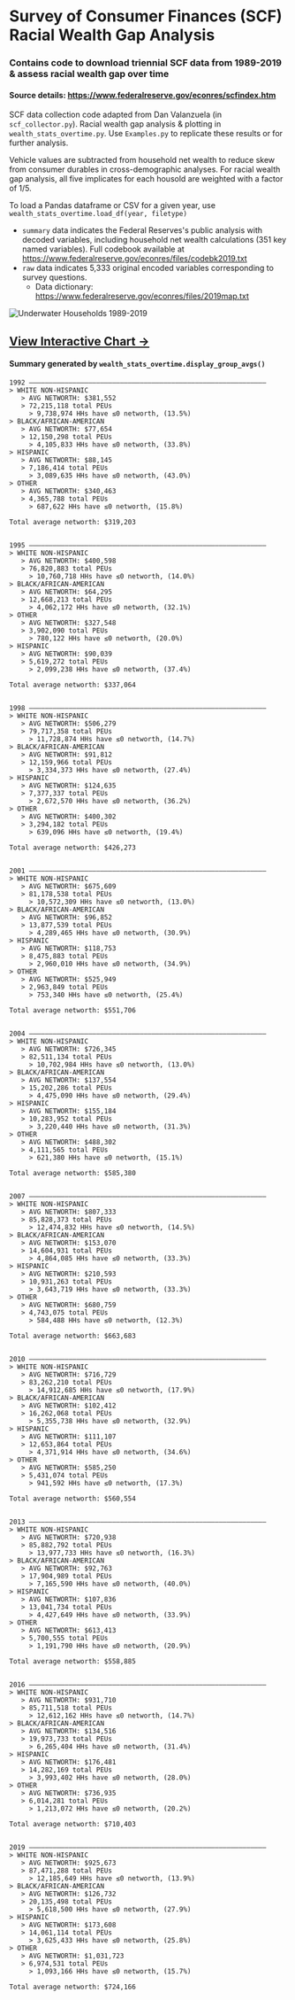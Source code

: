 
# Survey of Consumer Finances (SCF) Racial Wealth Gap Analysis

### Contains code to download triennial SCF data from 1989-2019 & assess racial wealth gap over time

#### Source details: https://www.federalreserve.gov/econres/scfindex.htm

SCF data collection code adapted from Dan Valanzuela (in `scf_collector.py`). Racial wealth gap analysis & plotting in `wealth_stats_overtime.py`. Use `Examples.py` to replicate these results or for further analysis.

Vehicle values are subtracted from household net wealth to reduce skew from consumer durables in cross-demographic analyses. For racial wealth gap analysis, all five implicates for each housold are weighted with a factor of 1/5.

To load a Pandas dataframe or CSV for a given year, use `wealth_stats_overtime.load_df(year, filetype)`
- `summary` data indicates the Federal Reserves's public analysis with decoded variables, including household net wealth calculations (351 key named variables). Full codebook available at https://www.federalreserve.gov/econres/files/codebk2019.txt
- `raw` data indicates 5,333 original encoded variables corresponding to survey questions.
  - Data dictionary: https://www.federalreserve.gov/econres/files/2019map.txt


![Underwater Households 1989-2019](https://raw.githubusercontent.com/js-fitz/SCF-analysis/main/SCF-racial-wealth-gap/underwater_households_1992_2019.png)


## [View Interactive Chart →](https://chart-studio.plotly.com/~3joemail/32/#/)

#### Summary generated by `wealth_stats_overtime.display_group_avgs()` 

```
1992 ————————————————————————————————————————————————————————————
> WHITE NON-HISPANIC
   > AVG NETWORTH: $381,552
   > 72,215,118 total PEUs
     > 9,738,974 HHs have ≤0 networth, (13.5%)
> BLACK/AFRICAN-AMERICAN
   > AVG NETWORTH: $77,654
   > 12,150,298 total PEUs
     > 4,105,833 HHs have ≤0 networth, (33.8%)
> HISPANIC
   > AVG NETWORTH: $88,145
   > 7,186,414 total PEUs
     > 3,089,635 HHs have ≤0 networth, (43.0%)
> OTHER
   > AVG NETWORTH: $340,463
   > 4,365,788 total PEUs
     > 687,622 HHs have ≤0 networth, (15.8%)

Total average networth: $319,203


1995 ————————————————————————————————————————————————————————————
> WHITE NON-HISPANIC
   > AVG NETWORTH: $400,598
   > 76,820,883 total PEUs
     > 10,760,718 HHs have ≤0 networth, (14.0%)
> BLACK/AFRICAN-AMERICAN
   > AVG NETWORTH: $64,295
   > 12,668,213 total PEUs
     > 4,062,172 HHs have ≤0 networth, (32.1%)
> OTHER
   > AVG NETWORTH: $327,548
   > 3,902,090 total PEUs
     > 780,122 HHs have ≤0 networth, (20.0%)
> HISPANIC
   > AVG NETWORTH: $90,039
   > 5,619,272 total PEUs
     > 2,099,238 HHs have ≤0 networth, (37.4%)

Total average networth: $337,064


1998 ————————————————————————————————————————————————————————————
> WHITE NON-HISPANIC
   > AVG NETWORTH: $506,279
   > 79,717,358 total PEUs
     > 11,728,874 HHs have ≤0 networth, (14.7%)
> BLACK/AFRICAN-AMERICAN
   > AVG NETWORTH: $91,812
   > 12,159,966 total PEUs
     > 3,334,373 HHs have ≤0 networth, (27.4%)
> HISPANIC
   > AVG NETWORTH: $124,635
   > 7,377,337 total PEUs
     > 2,672,570 HHs have ≤0 networth, (36.2%)
> OTHER
   > AVG NETWORTH: $400,302
   > 3,294,182 total PEUs
     > 639,096 HHs have ≤0 networth, (19.4%)

Total average networth: $426,273


2001 ————————————————————————————————————————————————————————————
> WHITE NON-HISPANIC
   > AVG NETWORTH: $675,609
   > 81,178,538 total PEUs
     > 10,572,309 HHs have ≤0 networth, (13.0%)
> BLACK/AFRICAN-AMERICAN
   > AVG NETWORTH: $96,852
   > 13,877,539 total PEUs
     > 4,289,465 HHs have ≤0 networth, (30.9%)
> HISPANIC
   > AVG NETWORTH: $118,753
   > 8,475,883 total PEUs
     > 2,960,010 HHs have ≤0 networth, (34.9%)
> OTHER
   > AVG NETWORTH: $525,949
   > 2,963,849 total PEUs
     > 753,340 HHs have ≤0 networth, (25.4%)

Total average networth: $551,706


2004 ————————————————————————————————————————————————————————————
> WHITE NON-HISPANIC
   > AVG NETWORTH: $726,345
   > 82,511,134 total PEUs
     > 10,702,984 HHs have ≤0 networth, (13.0%)
> BLACK/AFRICAN-AMERICAN
   > AVG NETWORTH: $137,554
   > 15,202,286 total PEUs
     > 4,475,090 HHs have ≤0 networth, (29.4%)
> HISPANIC
   > AVG NETWORTH: $155,184
   > 10,283,952 total PEUs
     > 3,220,440 HHs have ≤0 networth, (31.3%)
> OTHER
   > AVG NETWORTH: $488,302
   > 4,111,565 total PEUs
     > 621,380 HHs have ≤0 networth, (15.1%)

Total average networth: $585,380


2007 ————————————————————————————————————————————————————————————
> WHITE NON-HISPANIC
   > AVG NETWORTH: $807,333
   > 85,828,373 total PEUs
     > 12,474,832 HHs have ≤0 networth, (14.5%)
> BLACK/AFRICAN-AMERICAN
   > AVG NETWORTH: $153,070
   > 14,604,931 total PEUs
     > 4,864,085 HHs have ≤0 networth, (33.3%)
> HISPANIC
   > AVG NETWORTH: $210,593
   > 10,931,263 total PEUs
     > 3,643,719 HHs have ≤0 networth, (33.3%)
> OTHER
   > AVG NETWORTH: $680,759
   > 4,743,075 total PEUs
     > 584,488 HHs have ≤0 networth, (12.3%)

Total average networth: $663,683


2010 ————————————————————————————————————————————————————————————
> WHITE NON-HISPANIC
   > AVG NETWORTH: $716,729
   > 83,262,210 total PEUs
     > 14,912,685 HHs have ≤0 networth, (17.9%)
> BLACK/AFRICAN-AMERICAN
   > AVG NETWORTH: $102,412
   > 16,262,068 total PEUs
     > 5,355,738 HHs have ≤0 networth, (32.9%)
> HISPANIC
   > AVG NETWORTH: $111,107
   > 12,653,864 total PEUs
     > 4,371,914 HHs have ≤0 networth, (34.6%)
> OTHER
   > AVG NETWORTH: $585,250
   > 5,431,074 total PEUs
     > 941,592 HHs have ≤0 networth, (17.3%)

Total average networth: $560,554


2013 ————————————————————————————————————————————————————————————
> WHITE NON-HISPANIC
   > AVG NETWORTH: $720,938
   > 85,882,792 total PEUs
     > 13,977,733 HHs have ≤0 networth, (16.3%)
> BLACK/AFRICAN-AMERICAN
   > AVG NETWORTH: $92,763
   > 17,904,989 total PEUs
     > 7,165,590 HHs have ≤0 networth, (40.0%)
> HISPANIC
   > AVG NETWORTH: $107,836
   > 13,041,734 total PEUs
     > 4,427,649 HHs have ≤0 networth, (33.9%)
> OTHER
   > AVG NETWORTH: $613,413
   > 5,700,555 total PEUs
     > 1,191,790 HHs have ≤0 networth, (20.9%)

Total average networth: $558,885


2016 ————————————————————————————————————————————————————————————
> WHITE NON-HISPANIC
   > AVG NETWORTH: $931,710
   > 85,711,518 total PEUs
     > 12,612,162 HHs have ≤0 networth, (14.7%)
> BLACK/AFRICAN-AMERICAN
   > AVG NETWORTH: $134,516
   > 19,973,733 total PEUs
     > 6,265,404 HHs have ≤0 networth, (31.4%)
> HISPANIC
   > AVG NETWORTH: $176,481
   > 14,282,169 total PEUs
     > 3,993,402 HHs have ≤0 networth, (28.0%)
> OTHER
   > AVG NETWORTH: $736,935
   > 6,014,281 total PEUs
     > 1,213,072 HHs have ≤0 networth, (20.2%)

Total average networth: $710,403


2019 ————————————————————————————————————————————————————————————
> WHITE NON-HISPANIC
   > AVG NETWORTH: $925,673
   > 87,471,288 total PEUs
     > 12,185,649 HHs have ≤0 networth, (13.9%)
> BLACK/AFRICAN-AMERICAN
   > AVG NETWORTH: $126,732
   > 20,135,498 total PEUs
     > 5,618,500 HHs have ≤0 networth, (27.9%)
> HISPANIC
   > AVG NETWORTH: $173,608
   > 14,061,114 total PEUs
     > 3,625,433 HHs have ≤0 networth, (25.8%)
> OTHER
   > AVG NETWORTH: $1,031,723
   > 6,974,531 total PEUs
     > 1,093,166 HHs have ≤0 networth, (15.7%)

Total average networth: $724,166

```


